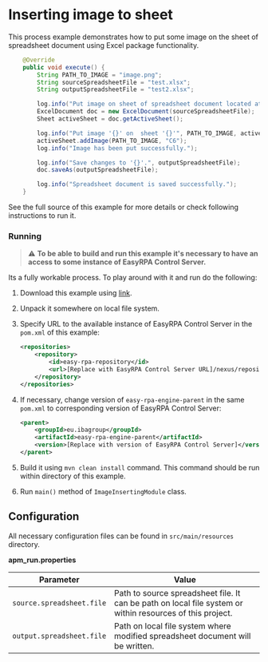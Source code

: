 # Inserting image to sheet

This process example demonstrates how to put some image on the sheet of spreadsheet document using Excel package functionality.

```java
    @Override
    public void execute() {
        String PATH_TO_IMAGE = "image.png";
        String sourceSpreadsheetFile = "test.xlsx";
        String outputSpreadsheetFile = "test2.xlsx";

        log.info("Put image on sheet of spreadsheet document located at '{}'", sourceSpreadsheetFile);
        ExcelDocument doc = new ExcelDocument(sourceSpreadsheetFile);
        Sheet activeSheet = doc.getActiveSheet();

        log.info("Put image '{}' on  sheet '{}'", PATH_TO_IMAGE, activeSheet.getName());
        activeSheet.addImage(PATH_TO_IMAGE, "C6");
        log.info("Image has been put successfully.");

        log.info("Save changes to '{}'.", outputSpreadsheetFile);
        doc.saveAs(outputSpreadsheetFile);

        log.info("Spreadsheet document is saved successfully.");
    }
```

See the full source of this example for more details or check following instructions to run it.

### Running

>:warning: **To be able to build and run this example it's necessary to have an access
>to some instance of EasyRPA Control Server.**

Its a fully workable process. To play around with it and run do the following:
1. Download this example using [link][down_git_link].
2. Unpack it somewhere on local file system.
3. Specify URL to the available instance of EasyRPA Control Server in the `pom.xml` of this example:
    ```xml
    <repositories>
        <repository>
            <id>easy-rpa-repository</id>
            <url>[Replace with EasyRPA Control Server URL]/nexus/repository/easyrpa/</url>
        </repository>
    </repositories>
    ```
4. If necessary, change version of `easy-rpa-engine-parent` in the same `pom.xml` to corresponding version of
   EasyRPA Control Server:
    ```xml
    <parent>
        <groupId>eu.ibagroup</groupId>
        <artifactId>easy-rpa-engine-parent</artifactId>
        <version>[Replace with version of EasyRPA Control Server]</version>
    </parent>
    ```

5. Build it using `mvn clean install` command. This command should be run within directory of this example.
6. Run `main()` method of `ImageInsertingModule` class.

[down_git_link]: https://downgit.github.io/#/home?url=https://github.com/easyrpa/openframework/tree/main/examples/excel/image-inserting


## Configuration
All necessary configuration files can be found in <code>src/main/resources</code> directory.

**apm_run.properties**

| Parameter     | Value         |
| ------------- |---------------|
| `source.spreadsheet.file` | Path to source spreadsheet file. It can be path on local file system or within resources of this project. |
| `output.spreadsheet.file` | Path on local file system where modified spreadsheet document will be written. |